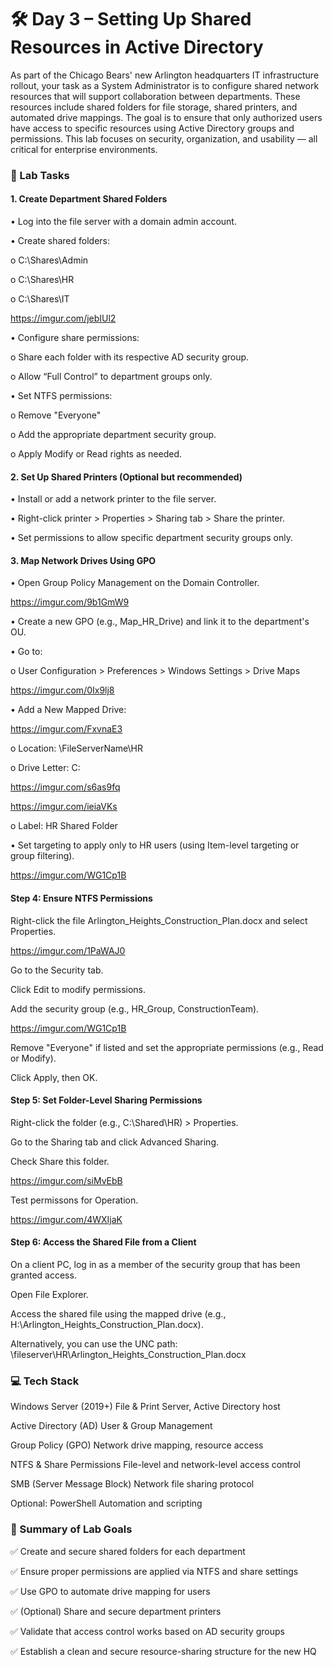 # 🛠️ Day 3 – Setting Up Shared Resources in Active Directory

As part of the Chicago Bears' new Arlington headquarters IT infrastructure rollout, your task as a System Administrator is to configure shared network resources that will support collaboration between departments. These resources include shared folders for file storage, shared printers, and automated drive mappings. The goal is to ensure that only authorized users have access to specific resources using Active Directory groups and permissions.
This lab focuses on security, organization, and usability — all critical for enterprise environments.

### 🧪 Lab Tasks
#### 1. Create Department Shared Folders

•	Log into the file server with a domain admin account.

•	Create shared folders:

  o	C:\Shares\Admin
  
  o	C:\Shares\HR
  
  o	C:\Shares\IT

  https://imgur.com/jebIUl2
  
•	Configure share permissions:

  o	Share each folder with its respective AD security group.
  
  o	Allow “Full Control” to department groups only.
  
•	Set NTFS permissions:

  o	Remove "Everyone"
  
  o	Add the appropriate department security group.
  
  o	Apply Modify or Read rights as needed.

#### 2. Set Up Shared Printers (Optional but recommended)
•	Install or add a network printer to the file server.

•	Right-click printer > Properties > Sharing tab > Share the printer.

•	Set permissions to allow specific department security groups only.

#### 3. Map Network Drives Using GPO

•	Open Group Policy Management on the Domain Controller.

https://imgur.com/9b1GmW9

•	Create a new GPO (e.g., Map_HR_Drive) and link it to the department's OU.

•	Go to:

  o	User Configuration > Preferences > Windows Settings > Drive Maps

https://imgur.com/0Ix9lj8

•	Add a New Mapped Drive:

https://imgur.com/FxvnaE3

  o	Location: \\FileServerName\HR

  o	Drive Letter: C:

https://imgur.com/s6as9fq

https://imgur.com/ieiaVKs

  o	Label: HR Shared Folder

•	Set targeting to apply only to HR users (using Item-level targeting or group filtering).

https://imgur.com/WG1Cp1B

#### Step 4: Ensure NTFS Permissions
Right-click the file Arlington_Heights_Construction_Plan.docx and select Properties.

https://imgur.com/1PaWAJ0

Go to the Security tab.

Click Edit to modify permissions.

Add the security group (e.g., HR_Group, ConstructionTeam).

https://imgur.com/WG1Cp1B

Remove "Everyone" if listed and set the appropriate permissions (e.g., Read or Modify).

Click Apply, then OK.

#### Step 5: Set Folder-Level Sharing Permissions
Right-click the folder (e.g., C:\Shared\HR) > Properties.

Go to the Sharing tab and click Advanced Sharing.

Check Share this folder.

https://imgur.com/siMvEbB

Test permissons for Operation.

https://imgur.com/4WXIjaK

#### Step 6: Access the Shared File from a Client
On a client PC, log in as a member of the security group that has been granted access.

Open File Explorer.

Access the shared file using the mapped drive (e.g., H:\Arlington_Heights_Construction_Plan.docx).

Alternatively, you can use the UNC path: \\fileserver\HR\Arlington_Heights_Construction_Plan.docx



### 💻 Tech Stack

Windows Server (2019+)	File & Print Server, Active Directory host

Active Directory (AD)	User & Group Management

Group Policy (GPO)	Network drive mapping, resource access

NTFS & Share Permissions	File-level and network-level access control

SMB (Server Message Block)	Network file sharing protocol

Optional: PowerShell	Automation and scripting

### 🧾 Summary of Lab Goals

✅ Create and secure shared folders for each department

✅ Ensure proper permissions are applied via NTFS and share settings

✅ Use GPO to automate drive mapping for users

✅ (Optional) Share and secure department printers

✅ Validate that access control works based on AD security groups

✅ Establish a clean and secure resource-sharing structure for the new HQ
